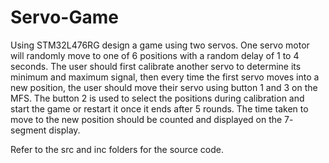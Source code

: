 # Servo-Game

Using STM32L476RG design a game using two servos. One servo motor will randomly move to one of 6 positions with a random delay of 1 to 4 seconds. The user should first calibrate another servo to determine its minimum and maximum signal, then every time the first servo moves into a new position, the user should move their servo using button 1 and 3 on the MFS. The button 2 is used to select the positions during calibration and start the game or restart it once it ends after 5 rounds. The time taken to move to the new position should be counted and displayed on the 7- segment display.

Refer to the src and inc folders for the source code.
